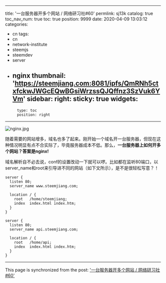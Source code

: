 
---
title: '一台服务器开多个网站  / 网络研习社#60'
permlink: sj13k
catalog: true
toc_nav_num: true
toc: true
position: 9999
date: 2020-04-09 13:03:12
categories:
- cn
tags:
- cn
- network-institute
- steemjs
- steemdev
- server
- nginx
thumbnail: 'https://steemjiang.com:8081/ipfs/QmRNh5ctxfckwJWGcEQwBGsiWrzssQJQffnz3SzVuk6YVm'
sidebar:
    right:
        sticky: true
widgets:
    -
        type: toc
        position: right
---


![nginx.jpg](https://steemjiang.com:8081/ipfs/QmRNh5ctxfckwJWGcEQwBGsiWrzssQJQffnz3SzVuk6YVm)

随着需要的网站增多，域名也多了起来。刚开始一个域名开一台服务器，但现在这种情况明显有点不合实际了，毕竟服务器成本不低。那么，**一台服务器上如何开多个网站？答案是nginx!**

域名解析自不必去说，conf的设置改动一下就可以啰。比如都在监听80端口，以server_name和root来引导进不同的网站（如下文所示），是不是很轻松写意？！

```
server {
  listen 80;
  server_name www.steemjiang.com;

  location / {
    root   /home/steemjiang;
    index  index.html index.htm;
  }
}

server {
  listen 80;
  server_name api.steemjiang.com;

  location / {
    root   /home/api;
    index  index.html index.htm;
  }
}
```

- - -

This page is synchronized from the post: ['一台服务器开多个网站  / 网络研习社#60'](https://steemit.com/@lemooljiang/sj13k)
